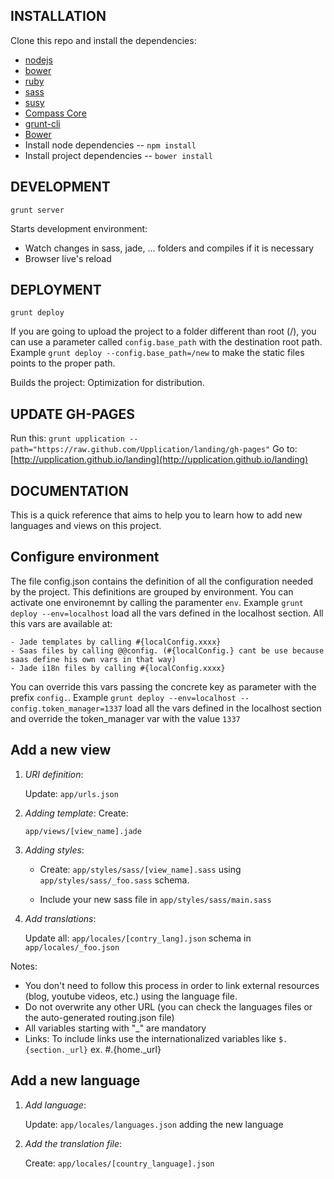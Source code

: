 INSTALLATION
--------
Clone this repo and install the dependencies:

* [nodejs](http://nodejs.org/)
* [bower](http://bower.io/)
* [ruby](https://www.ruby-lang.org/)
* [sass](http://sass-lang.com/)
* [susy](http://susy.oddbird.net/)
* [Compass Core](http://compass-style.org/install/)
* [grunt-cli](http://gruntjs.com/getting-started)
* [Bower](http://bower.io/)
* Install node dependencies -- `npm install`
* Install project dependencies -- `bower install`

DEVELOPMENT
--------
`grunt server`

Starts development environment:
* Watch changes in sass, jade, ... folders and compiles if it is necessary
* Browser live's reload 

DEPLOYMENT
--------
`grunt deploy`

If you are going to upload the project to a folder different than root (/), you can use a parameter called `config.base_path` with the destination root path. Example `grunt deploy --config.base_path=/new` to make the static files points to the proper path.

Builds the project:
Optimization for distribution.

UPDATE GH-PAGES
--------
Run this: `grunt upplication --path="https://raw.github.com/Upplication/landing/gh-pages"`
Go to: [http://upplication.github.io/landing](http://upplication.github.io/landing)

DOCUMENTATION
--------
This is a quick reference that aims to help you to learn how to add new languages and views on this project.

## Configure environment

The file config.json contains the definition of all the configuration needed by the project. This definitions are grouped by environment. You can activate one environemnt by calling the paramenter `env`. Example `grunt deploy --env=localhost` load all the vars defined in the localhost section. All this vars are available at:

    - Jade templates by calling #{localConfig.xxxx}
    - Saas files by calling @@config. (#{localConfig.} cant be use because saas define his own vars in that way)
    - Jade i18n files by calling #{localConfig.xxxx}

You can override this vars passing the concrete key as parameter with the prefix `config.`. Example `grunt deploy --env=localhost --config.token_manager=1337` load all the vars defined in the localhost section and override the token_manager var with the value `1337`

## Add a new view
1. *URI definition*: 

    Update: `app/urls.json`

2. *Adding template*: Create: 

    `app/views/[view_name].jade`

3. *Adding styles*: 

    - Create: `app/styles/sass/[view_name].sass` using `app/styles/sass/_foo.sass` schema. 

    - Include your new sass file in `app/styles/sass/main.sass`

4. *Add translations*: 

    Update all: `app/locales/[contry_lang].json` schema in `app/locales/_foo.json`

Notes:

* You don't need to follow this process in order to link external resources (blog, youtube videos, etc.) using the language file.
* Do not overwrite any other URL (you can check the languages files or the auto-generated routing.json file)
* All variables starting with "_" are mandatory
* Links: To include links use the internationalized variables like `$.{section._url}` ex. #.{home._url}

## Add a new language
1. *Add language*: 

    Update: `app/locales/languages.json` adding the new language

2. *Add the translation file*: 

    Create: `app/locales/[country_language].json`